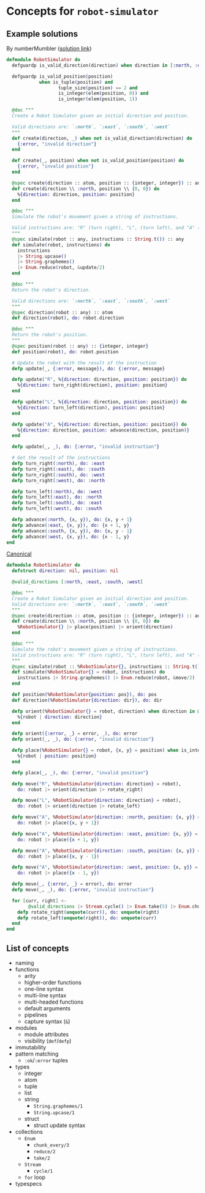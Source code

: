 # Concepts for `robot-simulator`

## Example solutions

By numberMumbler ([solution link](https://exercism.io/tracks/elixir/exercises/robot-simulator/solutions/b5d52f2870e74094ab3a74fc7108a82b))

```elixir
defmodule RobotSimulator do
  defguardp is_valid_direction(direction) when direction in [:north, :east, :south, :west]

  defguardp is_valid_position(position)
            when is_tuple(position) and
                   tuple_size(position) == 2 and
                   is_integer(elem(position, 0)) and
                   is_integer(elem(position, 1))

  @doc """
  Create a Robot Simulator given an initial direction and position.

  Valid directions are: `:north`, `:east`, `:south`, `:west`
  """
  def create(direction, _) when not is_valid_direction(direction) do
    {:error, "invalid direction"}
  end

  def create(_, position) when not is_valid_position(position) do
    {:error, "invalid position"}
  end

  @spec create(direction :: atom, position :: {integer, integer}) :: any
  def create(direction \\ :north, position \\ {0, 0}) do
    %{direction: direction, position: position}
  end

  @doc """
  Simulate the robot's movement given a string of instructions.

  Valid instructions are: "R" (turn right), "L", (turn left), and "A" (advance)
  """
  @spec simulate(robot :: any, instructions :: String.t()) :: any
  def simulate(robot, instructions) do
    instructions
    |> String.upcase()
    |> String.graphemes()
    |> Enum.reduce(robot, &update/2)
  end

  @doc """
  Return the robot's direction.

  Valid directions are: `:north`, `:east`, `:south`, `:west`
  """
  @spec direction(robot :: any) :: atom
  def direction(robot), do: robot.direction

  @doc """
  Return the robot's position.
  """
  @spec position(robot :: any) :: {integer, integer}
  def position(robot), do: robot.position

  # Update the robot with the result of the instruction
  defp update(_, {:error, message}), do: {:error, message}

  defp update("R", %{direction: direction, position: position}) do
    %{direction: turn_right(direction), position: position}
  end

  defp update("L", %{direction: direction, position: position}) do
    %{direction: turn_left(direction), position: position}
  end

  defp update("A", %{direction: direction, position: position}) do
    %{direction: direction, position: advance(direction, position)}
  end

  defp update(_, _), do: {:error, "invalid instruction"}

  # Get the result of the instructions
  defp turn_right(:north), do: :east
  defp turn_right(:east), do: :south
  defp turn_right(:south), do: :west
  defp turn_right(:west), do: :north

  defp turn_left(:north), do: :west
  defp turn_left(:east), do: :north
  defp turn_left(:south), do: :east
  defp turn_left(:west), do: :south

  defp advance(:north, {x, y}), do: {x, y + 1}
  defp advance(:east, {x, y}), do: {x + 1, y}
  defp advance(:south, {x, y}), do: {x, y - 1}
  defp advance(:west, {x, y}), do: {x - 1, y}
end
```

[Canonical](https://github.com/exercism/elixir/blob/master/exercises/robot-simulator/example.exs)

```elixir
defmodule RobotSimulator do
  defstruct direction: nil, position: nil

  @valid_directions [:north, :east, :south, :west]

  @doc """
  Create a Robot Simulator given an initial direction and position.
  Valid directions are: `:north`, `:east`, `:south`, `:west`
  """
  @spec create(direction :: atom, position :: {integer, integer}) :: any
  def create(direction \\ :north, position \\ {0, 0}) do
    %RobotSimulator{} |> place(position) |> orient(direction)
  end

  @doc """
  Simulate the robot's movement given a string of instructions.
  Valid instructions are: "R" (turn right), "L", (turn left), and "A" (advance)
  """
  @spec simulate(robot :: %RobotSimulator{}, instructions :: String.t()) :: any
  def simulate(%RobotSimulator{} = robot, instructions) do
    instructions |> String.graphemes() |> Enum.reduce(robot, &move/2)
  end

  def position(%RobotSimulator{position: pos}), do: pos
  def direction(%RobotSimulator{direction: dir}), do: dir

  defp orient(%RobotSimulator{} = robot, direction) when direction in @valid_directions do
    %{robot | direction: direction}
  end

  defp orient({:error, _} = error, _), do: error
  defp orient(_, _), do: {:error, "invalid direction"}

  defp place(%RobotSimulator{} = robot, {x, y} = position) when is_integer(x) and is_integer(y) do
    %{robot | position: position}
  end

  defp place(_, _), do: {:error, "invalid position"}

  defp move("R", %RobotSimulator{direction: direction} = robot),
    do: robot |> orient(direction |> rotate_right)

  defp move("L", %RobotSimulator{direction: direction} = robot),
    do: robot |> orient(direction |> rotate_left)

  defp move("A", %RobotSimulator{direction: :north, position: {x, y}} = robot),
    do: robot |> place({x, y + 1})

  defp move("A", %RobotSimulator{direction: :east, position: {x, y}} = robot),
    do: robot |> place({x + 1, y})

  defp move("A", %RobotSimulator{direction: :south, position: {x, y}} = robot),
    do: robot |> place({x, y - 1})

  defp move("A", %RobotSimulator{direction: :west, position: {x, y}} = robot),
    do: robot |> place({x - 1, y})

  defp move(_, {:error, _} = error), do: error
  defp move(_, _), do: {:error, "invalid instruction"}

  for [curr, right] <-
        @valid_directions |> Stream.cycle() |> Enum.take(5) |> Enum.chunk_every(2, 1) do
    defp rotate_right(unquote(curr)), do: unquote(right)
    defp rotate_left(unquote(right)), do: unquote(curr)
  end
end
```

## List of concepts

- naming
- functions
  - arity
  - higher-order functions
  - one-line syntax
  - multi-line syntax
  - multi-headed functions
  - default arguments
  - pipelines
  - capture syntax (`&`)
- modules
  - module attributes
  - visibility (`def`/`defp`)
- immutability
- pattern matching
  - `:ok`/`:error` tuples
- types
  - integer
  - atom
  - tuple
  - list
  - string
    - `String.graphemes/1`
    - `String.upcase/1`
  - struct
    - struct update syntax
- collections
  - `Enum`
    - `chunk_every/3`
    - `reduce/2`
    - `take/2`
  - `Stream`
    - `cycle/1`
  - `for` loop
- typespecs
